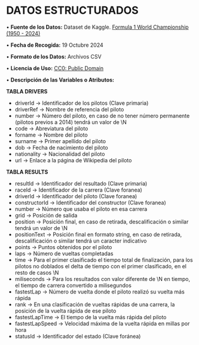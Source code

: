 # **DATOS ESTRUCTURADOS**

• **Fuente de los Datos:** Dataset de Kaggle. [Formula 1 World Championship (1950 - 2024)](https://www.kaggle.com/datasets/rohanrao/formula-1-world-championship-1950-2020?select=constructors.csv)

• **Fecha de Recogida:** 19 Octubre 2024

• **Formato de los Datos:** Archivos CSV

• **Licencia de Uso:** [CC0: Public Domain](https://creativecommons.org/publicdomain/zero/1.0/)

• **Descripción de las Variables o Atributos:** 

**TABLA DRIVERS**
- driverId -> Identificador de los pilotos (Clave primaria)
- driverRef -> Nombre de referencia del piloto
- number -> Número del piloto, en caso de no tener número permanente (pilotos previos a 2014) tendrá un valor de \N
- code -> Abreviatura del piloto
- forname -> Nombre del piloto
- surname -> Primer apellido del piloto
- dob -> Fecha de nacimiento del piloto
- nationality -> Nacionalidad del piloto
- url -> Enlace a la página de Wikipedia del piloto

**TABLA RESULTS**
- resultId -> Identificador del resultado (Clave primaria)
- raceId -> Identificador de la carrera (Clave foranea)
- driverId -> Identificador del piloto (Clave foranea)
- constructorId -> Identificador del constructor (Clave foranea)
- number -> Número que usaba el piloto en esa carrera
- grid -> Posición de salida
- position -> Posición final, en caso de retirada, descalificación o similar tendrá un valor de \N
- positionText -> Posición final en formato string, en caso de retirada, descalificación o similar tendrá un caracter indicativo
- points -> Puntos obtenidos por el piloto
- laps -> Número de vueltas completadas
- time -> Para el primer clasificado el tiempo total de finalización, para los pilotos no doblados el delta de tiempo con el primer clasificado, en el resto de casos \N
- miliseconds -> Para los resultados con valor diferente de \N en tiempo, el tiempo de carrera convertido a milisegundos
- fastestLap -> Número de vuelta donde el piloto realizó su vuelta más rápida
- rank -> En una clasificación de vueltas rápidas de una carrera, la posición de la vuelta rápida de ese piloto
- fastestLapTime -> El tiempo de la vuelta más rápida del piloto
- fastestLapSpeed -> Velocidad máxima de la vuelta rápida en millas por hora
- statusId -> Identificador del estado (Clave foránea)
